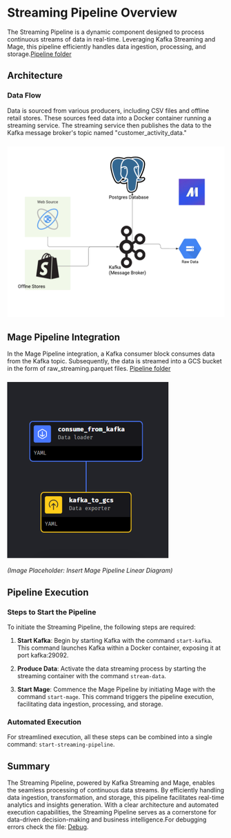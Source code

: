 # Streaming Pipeline Overview

The Streaming Pipeline is a dynamic component designed to process continuous streams of data in real-time. Leveraging Kafka Streaming and Mage, this pipeline efficiently handles data ingestion, processing, and storage.[Pipeline folder](../streaming_pipeline/)

## Architecture

### Data Flow
Data is sourced from various producers, including CSV files and offline retail stores. These sources feed data into a Docker container running a streaming service. The streaming service then publishes the data to the Kafka message broker's topic named "customer_activity_data."

### ![Streaming Pipeline Architecture](../images/Kafka_to_gcs.png)


## Mage Pipeline Integration

In the Mage Pipeline integration, a Kafka consumer block consumes data from the Kafka topic. Subsequently, the data is streamed into a GCS bucket in the form of raw_streaming.parquet files. [Pipeline folder](./kafka_to_gcs_streaming/)

### ![Mage Pipeline Integration](../images/streaming_pipeline_tree.png)
*(Image Placeholder: Insert Mage Pipeline Linear Diagram)*

## Pipeline Execution

### Steps to Start the Pipeline
To initiate the Streaming Pipeline, the following steps are required:

1. **Start Kafka**: Begin by starting Kafka with the command `start-kafka`. This command launches Kafka within a Docker container, exposing it at port kafka:29092.

2. **Produce Data**: Activate the data streaming process by starting the streaming container with the command `stream-data`.

3. **Start Mage**: Commence the Mage Pipeline by initiating Mage with the command `start-mage`. This command triggers the pipeline execution, facilitating data ingestion, processing, and storage.

### Automated Execution
For streamlined execution, all these steps can be combined into a single command: `start-streaming-pipeline`.

## Summary
The Streaming Pipeline, powered by Kafka Streaming and Mage, enables the seamless processing of continuous data streams. By efficiently handling data ingestion, transformation, and storage, this pipeline facilitates real-time analytics and insights generation. With a clear architecture and automated execution capabilities, the Streaming Pipeline serves as a cornerstone for data-driven decision-making and business intelligence.For debugging errors check the file: [Debug](../debug.md).